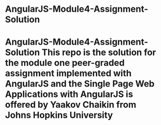 # AngularJS-Module4-Assignment-Solution
# AngularJS-Module4-Assignment-Solution This repo is the solution for the module one peer-graded assignment implemented with AngularJS and the Single Page Web Applications with AngularJS is offered by Yaakov Chaikin from Johns Hopkins University 
